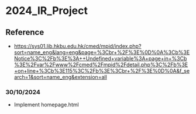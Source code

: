 # 2024_IR_Project

## Reference
- https://sys01.lib.hkbu.edu.hk/cmed/mpid/index.php?sort=name_eng&lang=eng&page=%3Cbr+%2F%3E%0D%0A%3Cb%3ENotice%3C%2Fb%3E%3A++Undefined+variable%3A+page+in+%3Cb%3E%2Fvar%2Fwww%2Fcmed%2Fmpid%2Fdetail.php%3C%2Fb%3E+on+line+%3Cb%3E115%3C%2Fb%3E%3Cbr+%2F%3E%0D%0A&f_search=1&sort=name_eng&extension=all

### 30/10/2024
- Implement homepage.html
